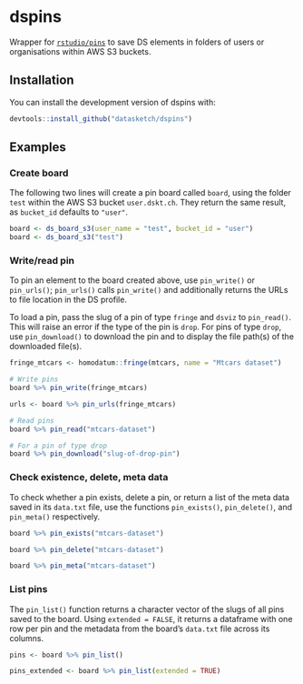
<!-- README.md is generated from README.Rmd. Please edit that file -->

# dspins

<!-- badges: start -->

<!-- badges: end -->

Wrapper for [`rstudio/pins`](https://github.com/rstudio/pins) to save DS
elements in folders of users or organisations within AWS S3 buckets.

## Installation

You can install the development version of dspins with:

``` r
devtools::install_github("datasketch/dspins")
```

## Examples

### Create board

The following two lines will create a pin board called `board`, using
the folder `test` within the AWS S3 bucket `user.dskt.ch`. They return
the same result, as `bucket_id` defaults to `"user"`.

``` r
board <- ds_board_s3(user_name = "test", bucket_id = "user")
board <- ds_board_s3("test")
```

### Write/read pin

To pin an element to the board created above, use `pin_write()` or
`pin_urls()`; `pin_urls()` calls `pin_write()` and additionally returns
the URLs to file location in the DS profile.

To load a pin, pass the slug of a pin of type `fringe` and `dsviz` to
`pin_read()`. This will raise an error if the type of the pin is `drop`.
For pins of type `drop`, use `pin_download()` to download the pin and to
display the file path(s) of the downloaded file(s).

``` r
fringe_mtcars <- homodatum::fringe(mtcars, name = "Mtcars dataset")

# Write pins
board %>% pin_write(fringe_mtcars)

urls <- board %>% pin_urls(fringe_mtcars)

# Read pins
board %>% pin_read("mtcars-dataset")

# For a pin of type drop
board %>% pin_download("slug-of-drop-pin")
```

### Check existence, delete, meta data

To check whether a pin exists, delete a pin, or return a list of the
meta data saved in its `data.txt` file, use the functions
`pin_exists()`, `pin_delete()`, and `pin_meta()` respectively.

``` r
board %>% pin_exists("mtcars-dataset")

board %>% pin_delete("mtcars-dataset")

board %>% pin_meta("mtcars-dataset")
```

### List pins

The `pin_list()` function returns a character vector of the slugs of all
pins saved to the board. Using `extended = FALSE`, it returns a
dataframe with one row per pin and the metadata from the board’s
`data.txt` file across its columns.

``` r
pins <- board %>% pin_list()

pins_extended <- board %>% pin_list(extended = TRUE)
```
